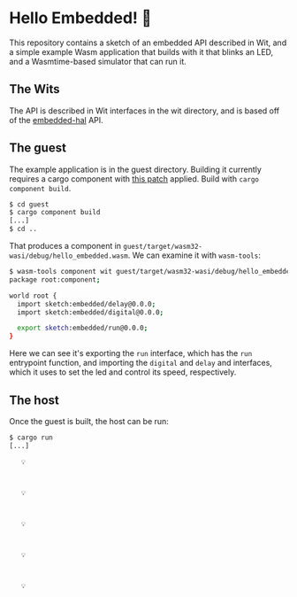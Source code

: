 # Hello Embedded! 👋

This repository contains a sketch of an embedded API described in Wit,
and a simple example Wasm application that builds with it that blinks
an LED, and a Wasmtime-based simulator that can run it.

## The Wits

The API is described in Wit interfaces in the wit directory, and is based off
of the [embedded-hal] API.

## The guest

The example application is in the guest directory. Building it currently
requires a cargo component with [this patch] applied. Build with
`cargo component build`.

```sh
$ cd guest
$ cargo component build
[...]
$ cd ..
```

That produces a component in `guest/target/wasm32-wasi/debug/hello_embedded.wasm`.
We can examine it with `wasm-tools`:

```sh
$ wasm-tools component wit guest/target/wasm32-wasi/debug/hello_embedded.wasm
package root:component;

world root {
  import sketch:embedded/delay@0.0.0;
  import sketch:embedded/digital@0.0.0;

  export sketch:embedded/run@0.0.0;
}
```

Here we can see it's exporting the `run` interface, which has the `run`
entrypoint function, and importing the `digital` and `delay` and interfaces,
which it uses to set the led and control its speed, respectively.

## The host

Once the guest is built, the host can be run:
```sh
$ cargo run
[...]
```

```
   💡
```
```
    
```
```
   💡
```
```
    
```
```
   💡
```
```
    
```
```
   💡
```
```
    
```
```
   💡
```

[embedded-hal]: https://docs.rs/embedded-hal/latest/embedded_hal/
[this patch]: https://github.com/bytecodealliance/cargo-component/pull/231
